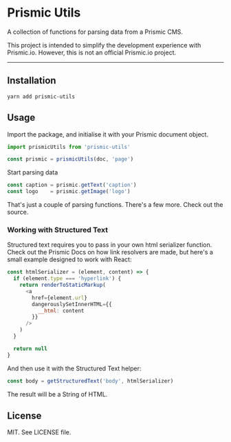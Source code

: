 # Prismic Utils

A collection of functions for parsing data from a Prismic CMS.

This project is intended to simplify the development experience with Prismic.io. However, this is not an official Prismic.io project.

---

## Installation

`yarn add prismic-utils`

## Usage

Import the package, and initialise it with your Prismic document object.

```javascript
import prismicUtils from 'prismic-utils'

const prismic = prismicUtils(doc, 'page')
```

Start parsing data

```javascript
const caption = prismic.getText('caption')
const logo    = prismic.getImage('logo')
```

That's just a couple of parsing functions. There's a few more. Check out the source.

### Working with Structured Text

Structured text requires you to pass in your own html serializer function. Check out the Prismic Docs on how link resolvers are made, but here's a small example designed to work with React:

```javascript
const htmlSerializer = (element, content) => {
  if (element.type === 'hyperlink') {
    return renderToStaticMarkup(
      <a
        href={element.url}
        dangerouslySetInnerHTML={{
          __html: content
        }}
      />
    )
  }

  return null
}
```

And then use it with the Structured Text helper:

```javascript
const body = getStructuredText('body', htmlSerializer)
```

The result will be a String of HTML.

## License

MIT. See LICENSE file.

